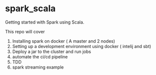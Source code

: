 # spark_scala
Getting started with Spark using Scala. 

This repo will cover 
1. Installing spark on docker ( A master and 2 nodes)
2. Setting up a development environment using docker ( intelij and sbt)
3. Deploy a jar to the cluster and run jobs
4. automate the ci/cd pipeline
5. TDD
6. spark streaming example


